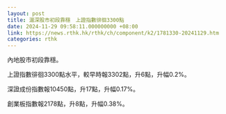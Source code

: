 ```yaml
---
layout: post
title: 滬深股市初段靠穩　上證指數徘徊3300點
date: 2024-11-29 09:58:11.000000000 +08:00
link: https://news.rthk.hk/rthk/ch/component/k2/1781330-20241129.htm
categories: rthk
---
```


內地股市初段靠穩。

上證指數徘徊3300點水平，較早時報3302點，升6點，升幅0.2%。

深證成份指數報10450點，升17點，升幅0.17%。

創業板指數報2178點，升8點，升幅0.38%。
